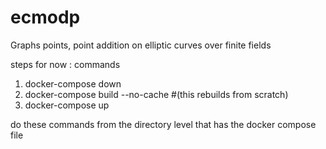 # ecmodp
Graphs points, point addition on elliptic curves over finite fields

steps for now :
commands 

1) docker-compose down  
2) docker-compose build --no-cache  #(this rebuilds from scratch)
3) docker-compose up

do these commands from the directory level that has the docker compose file 